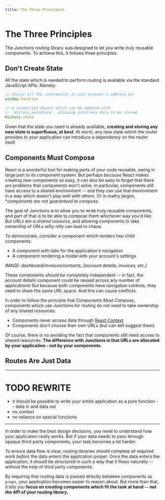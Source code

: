 ```yaml
---
title: The Three Principles
---
```


# The Three Principles

The Junctions routing library was designed to let you write *truly* reusable components. To achieve this, it follows three principles.

## Don't Create State

All the state which is needed to perform routing is available via the standard JavaScript APIs. Namely:

```js
// Stores all the information in your browser's address bar
window.location

// A JavaScript object which can be updated with
// `History.pushState`, allowing arbitrary data to be stored
History.state
```

Given that the state you need is already available, **creating and storing any new state is superfluous, at best**. At worst, any new state which the router provides to your application can introduce a dependency on the router itself.

## Components Must Compose

React is a wonderful tool for making parts of your code reusable, owing in large part to its component system. But perhaps *because* React makes creating new components so easy, it can also be easy to forget that there are problems that components won't solve. In particular, components still have access to a shared environment -- and they can use that environment in a way which doesn't play well with others. Or in mathy jargon, **components are not guaranteed to compose*.

The goal of Junctions is to allow you to write truly reusable components, and part of that is to be able to compose them whichever way you'd like. *But URLs are a shared resource*, and allowing components to take ownership of URLs willy-nilly can lead to chaos.

To demonstrate, consider a component which renders two child components:

- A component with tabs for the application's navigation
- A component rendering a modal with your account's settings

*IMAGE: dashboard/invoices/contacts, [account details, invoices, etc.]*

These components *should be* completely independent -- in fact, the account details component could be reused across any number of applications! But because both components have navigation controls, they need to share the same URL space. And this can cause conflicts.

In order to follow the principle that *Components Must Compose*, components which use Junctions for routing do not *need* to take ownership of any shared resources:

- Components never access data through [React Context](https://facebook.github.io/react/docs/context.html#why-not-to-use-context)
- Components don't choose their own URLs (but can still suggest them)

Of course, there is no avoiding the fact that components still need access to shared resources. **The difference with Junctions is that URLs are allocated by your application - not by your components.**

## Routes Are Just Data

***
# TODO REWRITE #

- it should be possible to write your entire application as a pure function -- data in and data out
- no context
- no reliance on special functions
***

In order to make the best design decisions, you need to understand how your application really works. But if your data needs to pass through opaque third-party components, your task becomes a lot harder.

To ensure data flow is clear, routing libraries should complete all required work *before* the data enters the application proper. Once the data enters the application, it should be structured in such a way that it flows naturally -- without the help of third party components.

By requiring that routing data is passed directly between components as `props`, your application becomes easier to reason about. But more than that, it lets you **focus on creating components which fit the task at hand -- not the API of your routing library.**


